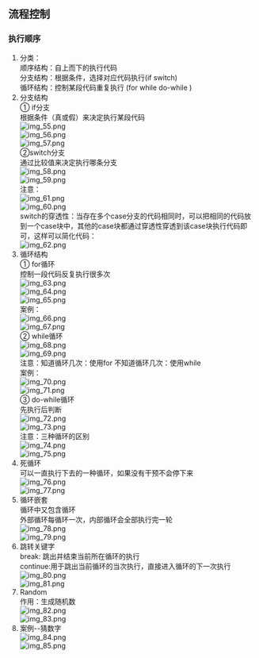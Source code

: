 ## 流程控制    
###  执行顺序  
1.  分类：  
顺序结构：自上而下的执行代码  
分支结构：根据条件，选择对应代码执行(if  switch)  
循环结构：控制某段代码重复执行 (for  while do-while )  
2. 分支结构  
① if分支  
根据条件（真或假）来决定执行某段代码  
![img_55.png](img_55.png)  
![img_56.png](img_56.png)  
![img_57.png](img_57.png)  
②switch分支  
通过比较值来决定执行哪条分支  
![img_58.png](img_58.png)  
![img_59.png](img_59.png)  
注意：  
![img_61.png](img_61.png)  
![img_60.png](img_60.png)  
switch的穿透性：当存在多个case分支的代码相同时，可以把相同的代码放到一个case块中，其他的case块都通过穿透性穿透到该case块执行代码即可，这样可以简化代码：  
![img_62.png](img_62.png)  
3. 循环结构  
①  for循环  
控制一段代码反复执行很多次  
![img_63.png](img_63.png)  
![img_64.png](img_64.png)  
![img_65.png](img_65.png)  
案例：  
![img_66.png](img_66.png)  
![img_67.png](img_67.png)  
②  while循环  
![img_68.png](img_68.png)  
![img_69.png](img_69.png)  
注意：知道循环几次：使用for   不知道循环几次：使用while  
案例：  
![img_70.png](img_70.png)  
![img_71.png](img_71.png)  
③  do-while循环  
先执行后判断  
![img_72.png](img_72.png)  
![img_73.png](img_73.png)  
注意：三种循环的区别  
![img_74.png](img_74.png)  
![img_75.png](img_75.png)  
4. 死循环  
可以一直执行下去的一种循环，如果没有干预不会停下来  
![img_76.png](img_76.png)  
![img_77.png](img_77.png)  
5. 循环嵌套  
循环中又包含循环  
外部循环每循环一次，内部循环会全部执行完一轮  
![img_78.png](img_78.png)  
![img_79.png](img_79.png)  
6. 跳转关键字  
break: 跳出并结束当前所在循环的执行   
continue:用于跳出当前循环的当次执行，直接进入循环的下一次执行  
![img_80.png](img_80.png)  
![img_81.png](img_81.png)  
7. Random  
作用：生成随机数  
![img_82.png](img_82.png)  
![img_83.png](img_83.png)  
8. 案例--猜数字  
![img_84.png](img_84.png)  
![img_85.png](img_85.png)  




 

















 